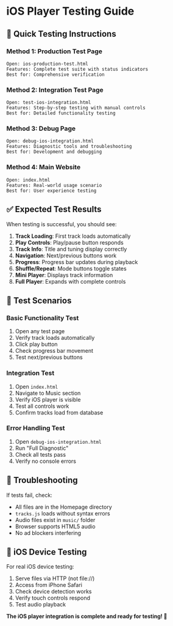 # iOS Player Testing Guide

## 🧪 Quick Testing Instructions

### **Method 1: Production Test Page**
```
Open: ios-production-test.html
Features: Complete test suite with status indicators
Best for: Comprehensive verification
```

### **Method 2: Integration Test Page**
```
Open: test-ios-integration.html
Features: Step-by-step testing with manual controls
Best for: Detailed functionality testing
```

### **Method 3: Debug Page**
```
Open: debug-ios-integration.html
Features: Diagnostic tools and troubleshooting
Best for: Development and debugging
```

### **Method 4: Main Website**
```
Open: index.html
Features: Real-world usage scenario
Best for: User experience testing
```

## ✅ Expected Test Results

When testing is successful, you should see:

1. **Track Loading**: First track loads automatically
2. **Play Controls**: Play/pause button responds
3. **Track Info**: Title and tuning display correctly
4. **Navigation**: Next/previous buttons work
5. **Progress**: Progress bar updates during playback
6. **Shuffle/Repeat**: Mode buttons toggle states
7. **Mini Player**: Displays track information
8. **Full Player**: Expands with complete controls

## 🔧 Test Scenarios

### **Basic Functionality Test**
1. Open any test page
2. Verify track loads automatically
3. Click play button
4. Check progress bar movement
5. Test next/previous buttons

### **Integration Test**
1. Open `index.html`
2. Navigate to Music section
3. Verify iOS player is visible
4. Test all controls work
5. Confirm tracks load from database

### **Error Handling Test**
1. Open `debug-ios-integration.html`
2. Run "Full Diagnostic"
3. Check all tests pass
4. Verify no console errors

## 🚨 Troubleshooting

If tests fail, check:
- All files are in the Homepage directory
- `tracks.js` loads without syntax errors
- Audio files exist in `music/` folder
- Browser supports HTML5 audio
- No ad blockers interfering

## 📱 iOS Device Testing

For real iOS device testing:
1. Serve files via HTTP (not file://)
2. Access from iPhone Safari
3. Check device detection works
4. Verify touch controls respond
5. Test audio playback

**The iOS player integration is complete and ready for testing! 🎉**
